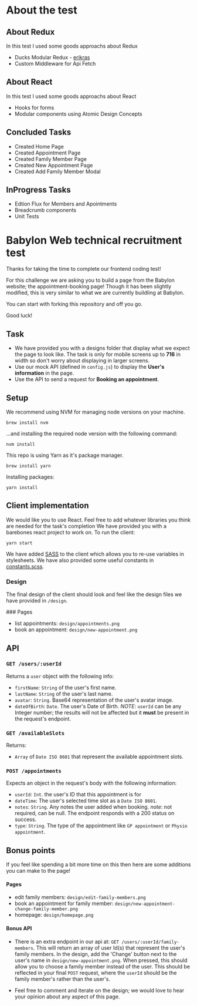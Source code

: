 # About the test

## About Redux
In this test I used some goods approachs about Redux

* Ducks Modular Redux - [erikras]([https://github.com/erikras](https://github.com/erikras/ducks-modular-redux))
* Custom Middleware for Api Fetch

## About React
In this test I used some goods approachs about React
* Hooks for forms
* Modular components using Atomic Design Concepts


## Concluded Tasks
* Created Home Page
* Created Appointment Page
* Created Family Member Page
* Created New Appointment Page
* Created Add Family Member Modal

## InProgress Tasks
* Edtion Flux for Members and Apointments
* Breadcrumb components
* Unit Tests

# Babylon Web technical recruitment test

Thanks for taking the time to complete our frontend coding test!

For this challenge we are asking you to build a page from the Babylon website; the appointment-booking page! Though it has been slightly modified, this is very similar to what we are currently buildling at Babylon.

You can start with forking this repository and off you go.

Good luck!

## Task

* We have provided you with a designs folder that display what we expect the page to look like. The task is only for mobile screens up to **716** in width so don't worry about displaying in larger screens.
* Use our mock API (defined in `config.js`) to display the **User's information** in the page.
* Use the API to send a request for **Booking an appointment**.

## Setup

We recommend using NVM for managing node versions on your machine.

```
brew install nvm
```

...and installing the required node version with the following command:

```
nvm install
```

This repo is using Yarn as it's package manager.

```
brew install yarn
```

Installing packages:

```
yarn install
```

## Client implementation

We would like you to use React. Feel free to add whatever libraries you think are needed for the task's completion
We have provided you with a barebones react project to work on.
To run the client:

```
yarn start
```

We have added [SASS](http://sass-lang.com/) to the client which allows you to re-use variables in stylesheets. We have also provided some useful constants in [constants.scss](./src/constants.scss).

### Design

The final design of the client should look and feel like the design files we have provided in `/design`.

### Pages

* list appointments: `design/appointments.png`
* book an appointment: `design/new-appointment.png`

## API

### `GET /users/:userId`

Returns a `user` object with the following info:

* `firstName`: `String` of the user's first name.
* `lastName`: `String` of the user's last name.
* `avatar`: `String`. Base64 representation of the user's avatar image.
* `dateOfBirth`: `Date`. The user's Date of Birth.
  _NOTE_: `userId` can be any Integer number; the results will not be affected but it **must** be present in the request's endpoint.

### `GET /availableSlots`

Returns:

* `Array` of `Date ISO 8601` that represent the available appointment slots.

### `POST /appointments`

Expects an object in the request's body with the following information:

* `userId`: `Int`. the user's ID that this appointment is for
* `dateTime`: The user's selected time slot as a `Date ISO 8601`.
* `notes`: `String`. Any notes the user added when booking. _note_: not required, can be null.
  The endpoint responds with a 200 status on success.
* `type`: `String`. The type of the appointment like `GP appointment` or `Physio appointment`.

## Bonus points

If you feel like spending a bit more time on this then here are some additions you can make to the page!

#### Pages

* edit family members: `design/edit-family-members.png`
* book an appointment for family member: `design/new-appointment-change-family-member.png`
* homepage: `design/homepage.png`

#### Bonus API

* There is an extra endpoint in our api at: `GET /users/:userId/family-members`. This will return an array of user Id(s) that represent the user's family members. In the design, add the 'Change' button next to the user's name in `design/new-appointment.png`. When pressed, this should allow you to choose a family member instead of the user. This should be reflected in your final `POST` request, where the `userId` should be the family member's rather than the user's.

* Feel free to comment and iterate on the design; we would love to hear your opinion about any aspect of this page.
